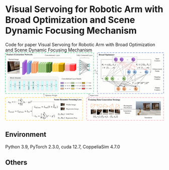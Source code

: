 # Visual Servoing for Robotic Arm with Broad Optimization and Scene Dynamic Focusing Mechanism 

Code for paper Visual Servoing for Robotic Arm with Broad Optimization and Scene Dynamic Focusing Mechanism 
![overview.png](overview.png)

## Environment
Python 3.9, PyTorch 2.3.0, cuda 12.7, CoppeliaSim 4.7.0


## Others
